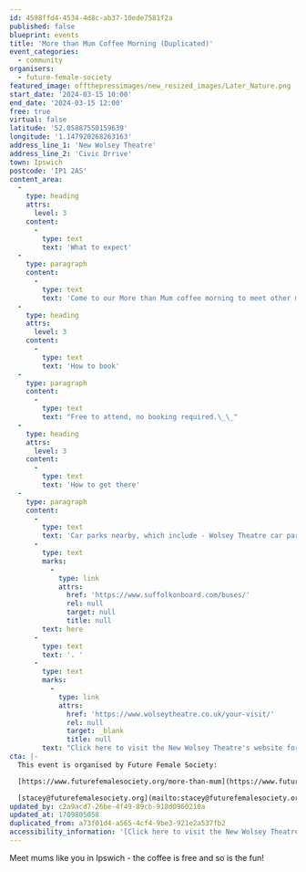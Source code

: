 ```yaml
---
id: 4598ffd4-4534-4d8c-ab37-10ede7581f2a
published: false
blueprint: events
title: 'More than Mum Coffee Morning (Duplicated)'
event_categories:
  - community
organisers:
  - future-female-society
featured_image: offthepressimages/new_resized_images/Later_Nature.png
start_date: '2024-03-15 10:00'
end_date: '2024-03-15 12:00'
free: true
virtual: false
latitude: '52.05887550159639'
longitude: '1.147920268263163'
address_line_1: 'New Wolsey Theatre'
address_line_2: 'Civic Drrive'
town: Ipswich
postcode: 'IP1 2AS'
content_area:
  -
    type: heading
    attrs:
      level: 3
    content:
      -
        type: text
        text: 'What to expect'
  -
    type: paragraph
    content:
      -
        type: text
        text: 'Come to our More than Mum coffee morning to meet other mums and find out about events and support in Ipswich for mums like you!'
  -
    type: heading
    attrs:
      level: 3
    content:
      -
        type: text
        text: 'How to book'
  -
    type: paragraph
    content:
      -
        type: text
        text: "Free to attend, no booking required.\_\_"
  -
    type: heading
    attrs:
      level: 3
    content:
      -
        type: text
        text: 'How to get there'
  -
    type: paragraph
    content:
      -
        type: text
        text: 'Car parks nearby, which include - Wolsey Theatre car park (one minute walk). The nearest bus station is a three minute walk away, see the latest bus timetables '
      -
        type: text
        marks:
          -
            type: link
            attrs:
              href: 'https://www.suffolkonboard.com/buses/'
              rel: null
              target: null
              title: null
        text: here
      -
        type: text
        text: '. '
      -
        type: text
        marks:
          -
            type: link
            attrs:
              href: 'https://www.wolseytheatre.co.uk/your-visit/'
              rel: null
              target: _blank
              title: null
        text: "Click here to visit the New Wolsey Theatre's website for more travel information."
cta: |-
  This event is organised by Future Female Society:

  [https://www.futurefemalesociety.org/more-than-mum](https://www.futurefemalesociety.org/more-than-mum) 

  [stacey@futurefemalesociety.org](mailto:stacey@futurefemalesociety.org)
updated_by: c2a9acd7-26be-4f49-89cb-918d0960210a
updated_at: 1709805058
duplicated_from: a73f01d4-a565-4cf4-9be3-921e2a537fb2
accessibility_information: '[Click here to visit the New Wolsey Theatre website for access information](https://www.wolseytheatre.co.uk/access/)'
---
```

Meet mums like you in Ipswich - the coffee is free and so is the fun!